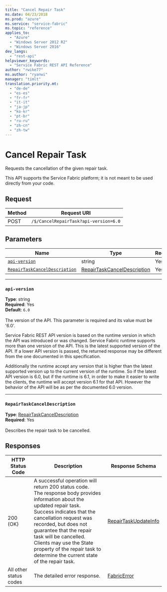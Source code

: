 ```yaml
---
title: "Cancel Repair Task"
ms.date: 04/23/2018
ms.prod: "azure"
ms.service: "service-fabric"
ms.topic: "reference"
applies_to: 
  - "Azure"
  - "Windows Server 2012 R2"
  - "Windows Server 2016"
dev_langs: 
  - "rest-api"
helpviewer_keywords: 
  - "Service Fabric REST API Reference"
author: "rwike77"
ms.author: "ryanwi"
manager: "timlt"
translation.priority.mt: 
  - "de-de"
  - "es-es"
  - "fr-fr"
  - "it-it"
  - "ja-jp"
  - "ko-kr"
  - "pt-br"
  - "ru-ru"
  - "zh-cn"
  - "zh-tw"
---
```

# Cancel Repair Task
Requests the cancellation of the given repair task.

This API supports the Service Fabric platform; it is not meant to be used directly from your code.


## Request
| Method | Request URI |
| ------ | ----------- |
| POST | `/$/CancelRepairTask?api-version=6.0` |


## Parameters
| Name | Type | Required | Location |
| --- | --- | --- | --- |
| [`api-version`](#api-version) | string | Yes | Query |
| [`RepairTaskCancelDescription`](#repairtaskcanceldescription) | [RepairTaskCancelDescription](sfclient-v62-model-repairtaskcanceldescription.md) | Yes | Body |

____
### `api-version`
__Type__: string <br/>
__Required__: Yes<br/>
__Default__: `6.0` <br/>
<br/>
The version of the API. This parameter is required and its value must be '6.0'.

Service Fabric REST API version is based on the runtime version in which the API was introduced or was changed. Service Fabric runtime supports more than one version of the API. This is the latest supported version of the API. If a lower API version is passed, the returned response may be different from the one documented in this specification.

Additionally the runtime accept any version that is higher than the latest supported version up to the current version of the runtime. So if the latest API version is 6.0, but if the runtime is 6.1, in order to make it easier to write the clients, the runtime will accept version 6.1 for that API. However the behavior of the API will be as per the documented 6.0 version.


____
### `RepairTaskCancelDescription`
__Type__: [RepairTaskCancelDescription](sfclient-v62-model-repairtaskcanceldescription.md) <br/>
__Required__: Yes<br/>
<br/>
Describes the repair task to be cancelled.

## Responses

| HTTP Status Code | Description | Response Schema |
| --- | --- | --- |
| 200 (OK) | A successful operation will return 200 status code.<br/>The response body provides information about the updated repair task.<br/>Success indicates that the cancellation request was recorded, but does not guarantee that the repair task will be cancelled.<br/>Clients may use the State property of the repair task to determine the current state of the repair task.<br/> | [RepairTaskUpdateInfo](sfclient-v62-model-repairtaskupdateinfo.md) |
| All other status codes | The detailed error response.<br/> | [FabricError](sfclient-v62-model-fabricerror.md) |
